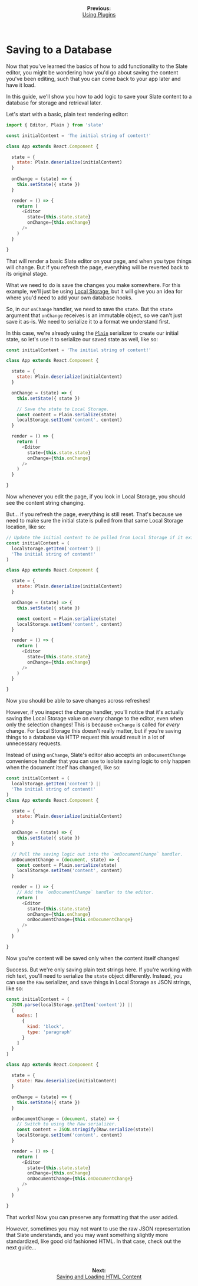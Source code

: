 
<br/>
<p align="center"><strong>Previous:</strong><br/><a href="./using-plugins.md">Using Plugins</a></p>
<br/>

# Saving to a Database

Now that you've learned the basics of how to add functionality to the Slate editor, you might be wondering how you'd go about saving the content you've been editing, such that you can come back to your app later and have it load.

In this guide, we'll show you how to add logic to save your Slate content to a database for storage and retrieval later.

Let's start with a basic, plain text rendering editor:

```js
import { Editor, Plain } from 'slate'

const initialContent = 'The initial string of content!'

class App extends React.Component {

  state = {
    state: Plain.deserialize(initialContent)
  }
  
  onChange = (state) => {
    this.setState({ state })
  }

  render = () => {
    return (
      <Editor
        state={this.state.state}
        onChange={this.onChange}
      />
    )
  }

}
```

That will render a basic Slate editor on your page, and when you type things will change. But if you refresh the page, everything will be reverted back to its original stage.

What we need to do is save the changes you make somewhere. For this example, we'll just be using [Local Storage](https://developer.mozilla.org/en-US/docs/Web/API/Window/localStorage), but it will give you an idea for where you'd need to add your own database hooks.

So, in our `onChange` handler, we need to save the `state`. But the `state` argument that `onChange` receives is an immutable object, so we can't just save it as-is. We need to serialize it to a format we understand first.

In this case, we're already using the [`Plain`](../reference/serializers/plain.md) serializer to create our initial state, so let's use it to serialize our saved state as well, like so:

```js
const initialContent = 'The initial string of content!'

class App extends React.Component {

  state = {
    state: Plain.deserialize(initialContent)
  }

  onChange = (state) => {
    this.setState({ state })

    // Save the state to Local Storage.
    const content = Plain.serialize(state)
    localStorage.setItem('content', content)
  }

  render = () => {
    return (
      <Editor
        state={this.state.state}
        onChange={this.onChange}
      />
    )
  }

}
```

Now whenever you edit the page, if you look in Local Storage, you should see the content string changing.

But... if you refresh the page, everything is still reset. That's because we need to make sure the initial state is pulled from that same Local Storage location, like so:

```js
// Update the initial content to be pulled from Local Storage if it exists.
const initialContent = (
  localStorage.getItem('content') ||
  'The initial string of content!'
)

class App extends React.Component {

  state = {
    state: Plain.deserialize(initialContent)
  }

  onChange = (state) => {
    this.setState({ state })

    const content = Plain.serialize(state)
    localStorage.setItem('content', content)
  }

  render = () => {
    return (
      <Editor
        state={this.state.state}
        onChange={this.onChange}
      />
    )
  }

}
```

Now you should be able to save changes across refreshes!

However, if you inspect the change handler, you'll notice that it's actually saving the Local Storage value on _every_ change to the editor, even when only the selection changes! This is because `onChange` is called for _every_ change. For Local Storage this doesn't really matter, but if you're saving things to a database via HTTP request this would result in a lot of unnecessary requests.

Instead of using `onChange`, Slate's editor also accepts an `onDocumentChange` convenience handler that you can use to isolate saving logic to only happen when the document itself has changed, like so:

```js
const initialContent = (
  localStorage.getItem('content') ||
  'The initial string of content!'
)
class App extends React.Component {

  state = {
    state: Plain.deserialize(initialContent)
  }

  onChange = (state) => {
    this.setState({ state })
  }

  // Pull the saving logic out into the `onDocumentChange` handler.
  onDocumentChange = (document, state) => {
    const content = Plain.serialize(state)
    localStorage.setItem('content', content)
  }

  render = () => {
    // Add the `onDocumentChange` handler to the editor.
    return (
      <Editor
        state={this.state.state}
        onChange={this.onChange}
        onDocumentChange={this.onDocumentChange}
      />
    )
  }

}
```

Now you're content will be saved only when the content itself changes!

Success. But we're only saving plain text strings here. If you're working with rich text, you'll need to serialize the `state` object differently. Instead, you can use the `Raw` serializer, and save things in Local Storage as JSON strings, like so:


```js
const initialContent = (
  JSON.parse(localStorage.getItem('content')) ||
  {
    nodes: [
      {
        kind: 'block',
        type: 'paragraph'
      }
    ]
  }
)

class App extends React.Component {

  state = {
    state: Raw.deserialize(initialContent)
  }

  onChange = (state) => {
    this.setState({ state })
  }

  onDocumentChange = (document, state) => {
    // Switch to using the Raw serializer.
    const content = JSON.stringify(Raw.serialize(state))
    localStorage.setItem('content', content)
  }

  render = () => {
    return (
      <Editor
        state={this.state.state}
        onChange={this.onChange}
        onDocumentChange={this.onDocumentChange}
      />
    )
  }

}
```

That works! Now you can preserve any formatting that the user added.

However, sometimes you may not want to use the raw JSON representation that Slate understands, and you may want something slightly more standardized, like good old fashioned HTML. In that case, check out the next guide...


<br/>
<p align="center"><strong>Next:</strong><br/><a href="./saving-and-loading-html-content.md">Saving and Loading HTML Content</a></p>
<br/>
